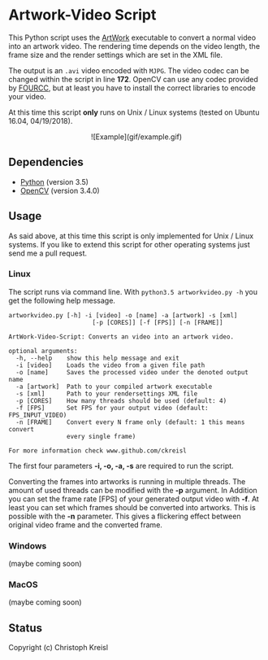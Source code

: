 # **Artwork-Video Script**
This Python script uses the [ArtWork](https://github.com/ckreisl/artwork) executable to convert a normal video into an artwork video. The rendering time depends on the video length, the frame size and the render settings which are set in the XML file.

The output is an `.avi` video encoded with `MJPG`. The video codec can be changed within the script in line **172**. OpenCV can use any codec provided by [FOURCC](http://www.fourcc.org/codecs.php), but at least you have to install the correct libraries to encode your video.

At this time this script **only** runs on Unix / Linux systems (tested on Ubuntu 16.04, 04/19/2018).

<center>
![Example](gif/example.gif)
</center>

## Dependencies
* [Python](https://www.python.org/) (version 3.5)
* [OpenCV](https://opencv.org/) (version 3.4.0)

## Usage
As said above, at this time this script is only implemented for Unix / Linux systems. If you like to extend this script for other operating systems just send me a pull request.
### Linux
The script runs via command line. With `python3.5 artworkvideo.py -h` you get the following help message.

```
artworkvideo.py [-h] -i [video] -o [name] -a [artwork] -s [xml]
                       [-p [CORES]] [-f [FPS]] [-n [FRAME]]

ArtWork-Video-Script: Converts an video into an artwork video.

optional arguments:
  -h, --help    show this help message and exit
  -i [video]    Loads the video from a given file path
  -o [name]     Saves the processed video under the denoted output name
  -a [artwork]  Path to your compiled artwork executable
  -s [xml]      Path to your rendersettings XML file
  -p [CORES]    How many threads should be used (default: 4)
  -f [FPS]      Set FPS for your output video (default: FPS_INPUT_VIDEO)
  -n [FRAME]    Convert every N frame only (default: 1 this means convert
                every single frame)

For more information check www.github.com/ckreisl
```

The first four parameters **-i, -o, -a, -s** are required to run the script.

Converting the frames into artworks is running in multiple threads. The amount of used threads can be modified with the **-p** argument. In Addition you can set the frame rate [FPS] of your generated output video with **-f**. At least you can set which frames should be converted into artworks. This is possible with the **-n** parameter. This gives a flickering effect between original video frame and the converted frame.
### Windows
(maybe coming soon)
### MacOS
(maybe coming soon)

## Status
Copyright (c) Christoph Kreisl
